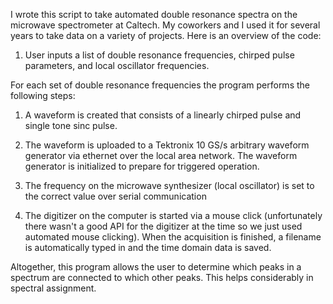I wrote this script to take automated double resonance spectra on the microwave spectrometer at Caltech. My coworkers and I used it for several years to take data on a variety of projects. Here is an overview of the code:

1) User inputs a list of double resonance frequencies, chirped pulse parameters, and local oscillator frequencies.


For each set of double resonance frequencies the program performs the following steps:


1) A waveform is created that consists of a linearly chirped pulse and single tone sinc pulse.

2) The waveform is uploaded to a Tektronix 10 GS/s arbitrary waveform generator via ethernet over the local area network. The waveform generator is initialized to prepare for triggered operation.

3) The frequency on the microwave synthesizer (local oscillator) is set to the correct value over serial communication

4) The digitizer on the computer is started via a mouse click (unfortunately there wasn't a good API for the digitizer at the time so we just used automated mouse clicking). When the acquisition is finished, a filename is automatically typed in and the time domain data is saved.



Altogether, this program allows the user to determine which peaks in a spectrum are connected to which other peaks. This helps considerably in spectral assignment.
